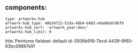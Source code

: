 components:
  -
    type: artworks-hub
    artwork-hub_type: 40b34722-51da-48b4-b983-e9a90a97d6f6
    artworks-hub_sort: 'artwork_year:desc'
    artworks-hub_limit: 0
title: Peintures
fieldset: default
id: 0506b916-7bcd-4439-9f60-83bc09897e5f
